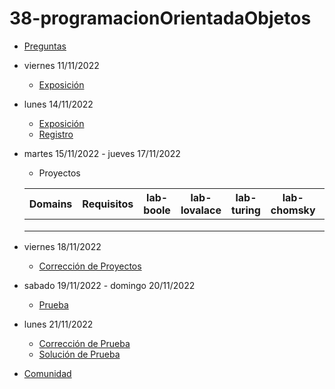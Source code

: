 # 38-programacionOrientadaObjetos

- [Preguntas](https://escuela.it/cursos/curso-recurrencia-desarrollo-software/clase/patron)
- viernes 11/11/2022
  - [Exposición](https://escuela.it/cursos/curso-recurrencia-desarrollo-software/clase/patron)
- lunes 14/11/2022
  - [Exposición](https://escuela.it/cursos/curso-recurrencia-desarrollo-software/clase/patron)
  - [Registro](https://forms.gle/pA2QvsW32P4KtTD77)
- martes 15/11/2022 - jueves 17/11/2022
  - Proyectos
  
  |Domains|Requisitos|lab-boole|lab-lovalace|lab-turing|lab-chomsky|lab-bernersLee|
  |-------|----------|---------|------------|----------|-----------|--------------|
  |       |          |         |            |          |           |              |
  |       |          |         |            |          |           |              |
  |       |          |         |            |          |           |              |
- viernes 18/11/2022
  - [Corrección de Proyectos](https://escuela.it/cursos/curso-recurrencia-desarrollo-software/clase/patron)
- sabado 19/11/2022 - domingo 20/11/2022
  - [Prueba](https://forms.gle/hB9UJoN2PYiexctH8)
- lunes 21/11/2022
  - [Corrección de Prueba](https://escuela.it/cursos/curso-recurrencia-desarrollo-software/clase/patron)
  - [Solución de Prueba](https://docs.google.com/spreadsheets/d/1Uwtqa5VdD5wK2X7eLgkS6_th16aPnsW8pa5Ft2TyLPo/edit#gid=0)
- [Comunidad](https://app.slack.com/client/T02S3KYD464/C02TWHADWP4)